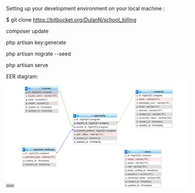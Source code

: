 Setting up your development environment on your local machine :

$ git clone https://bitbucket.org/DulanN/school_billing

composer update

php artisan key:generate

php artisan migrate --seed

php artisan serve


EER diagram:
![](public/img/eer.PNG)
